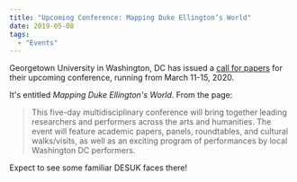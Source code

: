 ```yaml
---
title: "Upcoming Conference: Mapping Duke Ellington’s World"
date: 2019-05-08
tags:
  - "Events"
---
```


Georgetown University in Washington, DC has issued a [call for
papers](https://villesville.blogspot.com/2019/05/26th-international-duke-ellington-study.html)
for their upcoming conference, running from March 11-15, 2020.
  
<!--more-->
It's entitled *Mapping Duke Ellington's World*. From the page:

> This five-day multidisciplinary conference will bring together leading
> researchers and performers across the arts and humanities. The event will
> feature academic papers, panels, roundtables, and cultural walks/visits, as
> well as an exciting program of performances by local Washington DC performers.

Expect to see some familiar DESUK faces there!
